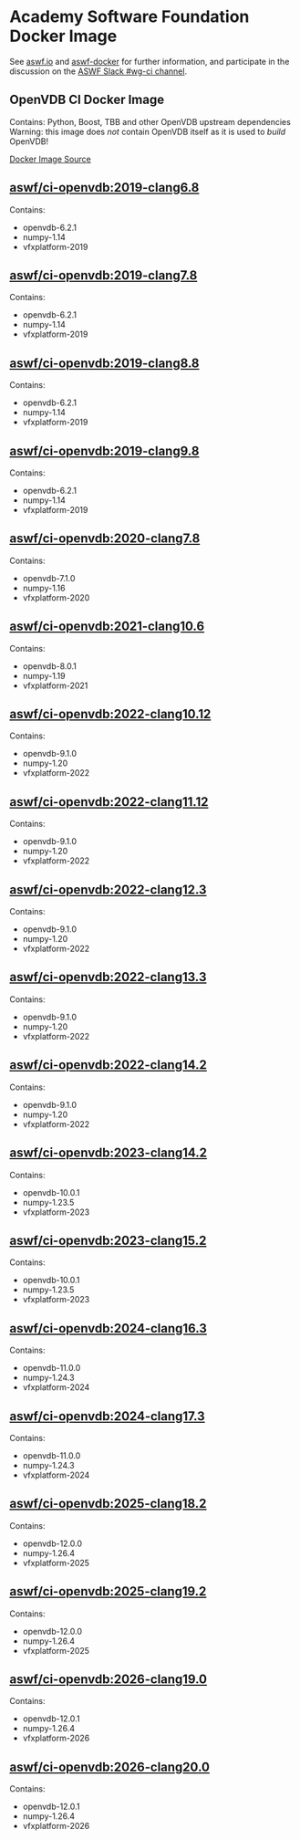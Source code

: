 <!--
Copyright (c) Contributors to the aswf-docker Project. All rights reserved.
SPDX-License-Identifier: Apache-2.0

Warning: this file is automatically generated from a template!
-->

# Academy Software Foundation Docker Image

See [aswf.io](https://aswf.io) and [aswf-docker](https://github.com/AcademySoftwareFoundation/aswf-docker)
for further information, and participate in the discussion on the
[ASWF Slack #wg-ci channel](https://academysoftwarefdn.slack.com/archives/C0169RX7MMK).

## OpenVDB CI Docker Image

Contains: Python, Boost, TBB and other OpenVDB upstream dependencies
Warning: this image does *not* contain OpenVDB itself as it is used to *build* OpenVDB!

[Docker Image Source](https://github.com/AcademySoftwareFoundation/aswf-docker/blob/main/ci-openvdb/Dockerfile)

## [aswf/ci-openvdb:2019-clang6.8](https://hub.docker.com/r/aswf/ci-openvdb/tags?page=1&name=2019-clang6.8)

Contains:
* openvdb-6.2.1
* numpy-1.14
* vfxplatform-2019

## [aswf/ci-openvdb:2019-clang7.8](https://hub.docker.com/r/aswf/ci-openvdb/tags?page=1&name=2019-clang7.8)

Contains:
* openvdb-6.2.1
* numpy-1.14
* vfxplatform-2019

## [aswf/ci-openvdb:2019-clang8.8](https://hub.docker.com/r/aswf/ci-openvdb/tags?page=1&name=2019-clang8.8)

Contains:
* openvdb-6.2.1
* numpy-1.14
* vfxplatform-2019

## [aswf/ci-openvdb:2019-clang9.8](https://hub.docker.com/r/aswf/ci-openvdb/tags?page=1&name=2019-clang9.8)

Contains:
* openvdb-6.2.1
* numpy-1.14
* vfxplatform-2019

## [aswf/ci-openvdb:2020-clang7.8](https://hub.docker.com/r/aswf/ci-openvdb/tags?page=1&name=2020-clang7.8)

Contains:
* openvdb-7.1.0
* numpy-1.16
* vfxplatform-2020

## [aswf/ci-openvdb:2021-clang10.6](https://hub.docker.com/r/aswf/ci-openvdb/tags?page=1&name=2021-clang10.6)

Contains:
* openvdb-8.0.1
* numpy-1.19
* vfxplatform-2021

## [aswf/ci-openvdb:2022-clang10.12](https://hub.docker.com/r/aswf/ci-openvdb/tags?page=1&name=2022-clang10.12)

Contains:
* openvdb-9.1.0
* numpy-1.20
* vfxplatform-2022

## [aswf/ci-openvdb:2022-clang11.12](https://hub.docker.com/r/aswf/ci-openvdb/tags?page=1&name=2022-clang11.12)

Contains:
* openvdb-9.1.0
* numpy-1.20
* vfxplatform-2022

## [aswf/ci-openvdb:2022-clang12.3](https://hub.docker.com/r/aswf/ci-openvdb/tags?page=1&name=2022-clang12.3)

Contains:
* openvdb-9.1.0
* numpy-1.20
* vfxplatform-2022

## [aswf/ci-openvdb:2022-clang13.3](https://hub.docker.com/r/aswf/ci-openvdb/tags?page=1&name=2022-clang13.3)

Contains:
* openvdb-9.1.0
* numpy-1.20
* vfxplatform-2022

## [aswf/ci-openvdb:2022-clang14.2](https://hub.docker.com/r/aswf/ci-openvdb/tags?page=1&name=2022-clang14.2)

Contains:
* openvdb-9.1.0
* numpy-1.20
* vfxplatform-2022

## [aswf/ci-openvdb:2023-clang14.2](https://hub.docker.com/r/aswf/ci-openvdb/tags?page=1&name=2023-clang14.2)

Contains:
* openvdb-10.0.1
* numpy-1.23.5
* vfxplatform-2023

## [aswf/ci-openvdb:2023-clang15.2](https://hub.docker.com/r/aswf/ci-openvdb/tags?page=1&name=2023-clang15.2)

Contains:
* openvdb-10.0.1
* numpy-1.23.5
* vfxplatform-2023

## [aswf/ci-openvdb:2024-clang16.3](https://hub.docker.com/r/aswf/ci-openvdb/tags?page=1&name=2024-clang16.3)

Contains:
* openvdb-11.0.0
* numpy-1.24.3
* vfxplatform-2024

## [aswf/ci-openvdb:2024-clang17.3](https://hub.docker.com/r/aswf/ci-openvdb/tags?page=1&name=2024-clang17.3)

Contains:
* openvdb-11.0.0
* numpy-1.24.3
* vfxplatform-2024

## [aswf/ci-openvdb:2025-clang18.2](https://hub.docker.com/r/aswf/ci-openvdb/tags?page=1&name=2025-clang18.2)

Contains:
* openvdb-12.0.0
* numpy-1.26.4
* vfxplatform-2025

## [aswf/ci-openvdb:2025-clang19.2](https://hub.docker.com/r/aswf/ci-openvdb/tags?page=1&name=2025-clang19.2)

Contains:
* openvdb-12.0.0
* numpy-1.26.4
* vfxplatform-2025

## [aswf/ci-openvdb:2026-clang19.0](https://hub.docker.com/r/aswf/ci-openvdb/tags?page=1&name=2026-clang19.0)

Contains:
* openvdb-12.0.1
* numpy-1.26.4
* vfxplatform-2026

## [aswf/ci-openvdb:2026-clang20.0](https://hub.docker.com/r/aswf/ci-openvdb/tags?page=1&name=2026-clang20.0)

Contains:
* openvdb-12.0.1
* numpy-1.26.4
* vfxplatform-2026

